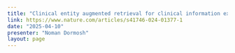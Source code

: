 ```yaml
---
title: "Clinical entity augmented retrieval for clinical information extraction"
link: https://www.nature.com/articles/s41746-024-01377-1
date: "2025-04-10"
presenter: "Noman Dormosh"
layout: page
---
```

